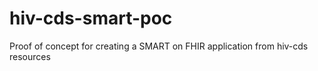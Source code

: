 # hiv-cds-smart-poc
Proof of concept for creating a SMART on FHIR application from hiv-cds resources

